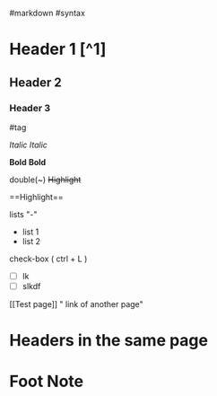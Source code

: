 #markdown #syntax
# Header 1 [^1]
## Header 2
### Header 3

#tag

_Italic_
*Italic*

**Bold**
__Bold__

double(~)
~~Highlight~~ 

==Highlight==

lists
"-"
- list 1
- list 2

check-box ( ctrl + L )
- [ ] lk
- [ ] slkdf

[[Test page]] " link of another page"

# Headers in the same page

# Foot Note





